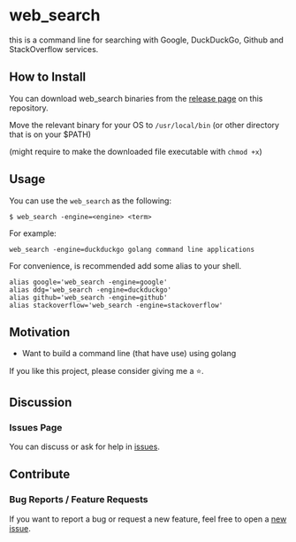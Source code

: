 # web_search

this is a command line for searching with Google, DuckDuckGo, Github and StackOverflow services.

## How to Install

You can download web_search binaries from the [release page](https://github.com/macedo/web_search/releases) on this repository.

Move the relevant binary for your OS to `/usr/local/bin` (or other directory that is on your $PATH)

(might require to make the downloaded file executable with `chmod +x`)
 
## Usage

You can use the `web_search` as the following:
 
`$ web_search -engine=<engine> <term>`

For example:

```
web_search -engine=duckduckgo golang command line applications
```

For convenience, is recommended add some alias to your shell.

```
alias google='web_search -engine=google'
alias ddg='web_search -engine=duckduckgo'
alias github='web_search -engine=github'
alias stackoverflow='web_search -engine=stackoverflow'
```

## Motivation

* Want to build a command line (that have use) using golang

If you like this project, please consider giving me a ⭐.

## Discussion

### Issues Page

You can discuss or ask for help in [issues](https://github.com/macedo/web_search/issues).

## Contribute

### Bug Reports / Feature Requests
If you want to report a bug or request a new feature, feel free to open a [new issue](https://github.com/macedo/web_search/issues).
